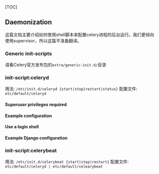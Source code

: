 [TOC]

## Daemonization

这篇文档主要介绍如何使用shell脚本来配置celery进程的后台运行。我们更倾向使用supervisor，所以这篇不准备翻译。


### Generic init-scripts

请看Celery官方发布包的`extra/generic-init.d/`目录


### init-script:celeryd

用法: `/etc/init.d/celeryd {start|stop|restart|status}`
配置文件: `etc/default/celeryd`

#### Superuser privileges required

#### Example configuration

#### Use a login shell

#### Example Django configuration

### init-script:celerybeat


用法: `/etc/init.d/celerybeat {start|stop|restart}`
配置文件: `etc/default/celeryd | etc/default/celearybeat`

